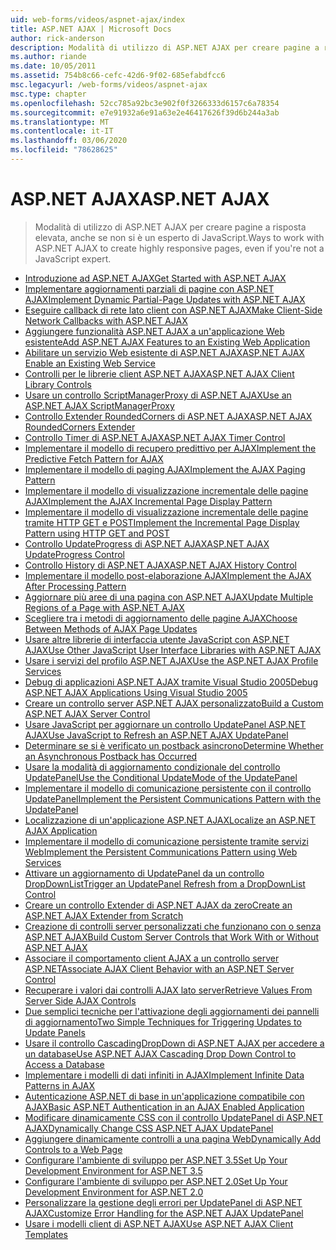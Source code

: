 ```yaml
---
uid: web-forms/videos/aspnet-ajax/index
title: ASP.NET AJAX | Microsoft Docs
author: rick-anderson
description: Modalità di utilizzo di ASP.NET AJAX per creare pagine a risposta elevata, anche se non si è un esperto di JavaScript.
ms.author: riande
ms.date: 10/05/2011
ms.assetid: 754b8c66-cefc-42d6-9f02-685efabdfcc6
msc.legacyurl: /web-forms/videos/aspnet-ajax
msc.type: chapter
ms.openlocfilehash: 52cc785a92bc3e902f0f3266333d6157c6a78354
ms.sourcegitcommit: e7e91932a6e91a63e2e46417626f39d6b244a3ab
ms.translationtype: MT
ms.contentlocale: it-IT
ms.lasthandoff: 03/06/2020
ms.locfileid: "78628625"
---
```

# <a name="aspnet-ajax"></a><span data-ttu-id="f13bc-103">ASP.NET AJAX</span><span class="sxs-lookup"><span data-stu-id="f13bc-103">ASP.NET AJAX</span></span>

> <span data-ttu-id="f13bc-104">Modalità di utilizzo di ASP.NET AJAX per creare pagine a risposta elevata, anche se non si è un esperto di JavaScript.</span><span class="sxs-lookup"><span data-stu-id="f13bc-104">Ways to work with ASP.NET AJAX to create highly responsive pages, even if you're not a JavaScript expert.</span></span>

- [<span data-ttu-id="f13bc-105">Introduzione ad ASP.NET AJAX</span><span class="sxs-lookup"><span data-stu-id="f13bc-105">Get Started with ASP.NET AJAX</span></span>](how-do-i-get-started-with-aspnet-ajax.md)
- [<span data-ttu-id="f13bc-106">Implementare aggiornamenti parziali di pagine con ASP.NET AJAX</span><span class="sxs-lookup"><span data-stu-id="f13bc-106">Implement Dynamic Partial-Page Updates with ASP.NET AJAX</span></span>](how-do-i-implement-dynamic-partial-page-updates-with-aspnet-ajax.md)
- [<span data-ttu-id="f13bc-107">Eseguire callback di rete lato client con ASP.NET AJAX</span><span class="sxs-lookup"><span data-stu-id="f13bc-107">Make Client-Side Network Callbacks with ASP.NET AJAX</span></span>](how-do-i-make-client-side-network-callbacks-with-aspnet-ajax.md)
- [<span data-ttu-id="f13bc-108">Aggiungere funzionalità ASP.NET AJAX a un'applicazione Web esistente</span><span class="sxs-lookup"><span data-stu-id="f13bc-108">Add ASP.NET AJAX Features to an Existing Web Application</span></span>](how-do-i-add-aspnet-ajax-features-to-an-existing-web-application.md)
- [<span data-ttu-id="f13bc-109">Abilitare un servizio Web esistente di ASP.NET AJAX</span><span class="sxs-lookup"><span data-stu-id="f13bc-109">ASP.NET AJAX Enable an Existing Web Service</span></span>](how-do-i-aspnet-ajax-enable-an-existing-web-service.md)
- [<span data-ttu-id="f13bc-110">Controlli per le librerie client ASP.NET AJAX</span><span class="sxs-lookup"><span data-stu-id="f13bc-110">ASP.NET AJAX Client Library Controls</span></span>](how-do-i-use-the-aspnet-ajax-client-library-controls.md)
- [<span data-ttu-id="f13bc-111">Usare un controllo ScriptManagerProxy di ASP.NET AJAX</span><span class="sxs-lookup"><span data-stu-id="f13bc-111">Use an ASP.NET AJAX ScriptManagerProxy</span></span>](how-do-i-use-an-aspnet-ajax-scriptmanagerproxy.md)
- [<span data-ttu-id="f13bc-112">Controllo Extender RoundedCorners di ASP.NET AJAX</span><span class="sxs-lookup"><span data-stu-id="f13bc-112">ASP.NET AJAX RoundedCorners Extender</span></span>](how-do-i-use-the-aspnet-ajax-roundedcorners-extender.md)
- [<span data-ttu-id="f13bc-113">Controllo Timer di ASP.NET AJAX</span><span class="sxs-lookup"><span data-stu-id="f13bc-113">ASP.NET AJAX Timer Control</span></span>](how-do-i-use-the-aspnet-ajax-timer-control.md)
- [<span data-ttu-id="f13bc-114">Implementare il modello di recupero predittivo per AJAX</span><span class="sxs-lookup"><span data-stu-id="f13bc-114">Implement the Predictive Fetch Pattern for AJAX</span></span>](how-do-i-implement-the-predictive-fetch-pattern-for-ajax.md)
- [<span data-ttu-id="f13bc-115">Implementare il modello di paging AJAX</span><span class="sxs-lookup"><span data-stu-id="f13bc-115">Implement the AJAX Paging Pattern</span></span>](how-do-i-implement-the-ajax-paging-pattern.md)
- [<span data-ttu-id="f13bc-116">Implementare il modello di visualizzazione incrementale delle pagine AJAX</span><span class="sxs-lookup"><span data-stu-id="f13bc-116">Implement the AJAX Incremental Page Display Pattern</span></span>](how-do-i-implement-the-ajax-incremental-page-display-pattern.md)
- [<span data-ttu-id="f13bc-117">Implementare il modello di visualizzazione incrementale delle pagine tramite HTTP GET e POST</span><span class="sxs-lookup"><span data-stu-id="f13bc-117">Implement the Incremental Page Display Pattern using HTTP GET and POST</span></span>](how-do-i-implement-the-incremental-page-display-pattern-using-http-get-and-post.md)
- [<span data-ttu-id="f13bc-118">Controllo UpdateProgress di ASP.NET AJAX</span><span class="sxs-lookup"><span data-stu-id="f13bc-118">ASP.NET AJAX UpdateProgress Control</span></span>](how-do-i-use-the-aspnet-ajax-updateprogress-control.md)
- [<span data-ttu-id="f13bc-119">Controllo History di ASP.NET AJAX</span><span class="sxs-lookup"><span data-stu-id="f13bc-119">ASP.NET AJAX History Control</span></span>](how-do-i-use-the-aspnet-ajax-history-control.md)
- [<span data-ttu-id="f13bc-120">Implementare il modello post-elaborazione AJAX</span><span class="sxs-lookup"><span data-stu-id="f13bc-120">Implement the AJAX After Processing Pattern</span></span>](how-do-i-implement-the-ajax-after-processing-pattern.md)
- [<span data-ttu-id="f13bc-121">Aggiornare più aree di una pagina con ASP.NET AJAX</span><span class="sxs-lookup"><span data-stu-id="f13bc-121">Update Multiple Regions of a Page with ASP.NET AJAX</span></span>](how-do-i-update-multiple-regions-of-a-page-with-aspnet-ajax.md)
- [<span data-ttu-id="f13bc-122">Scegliere tra i metodi di aggiornamento delle pagine AJAX</span><span class="sxs-lookup"><span data-stu-id="f13bc-122">Choose Between Methods of AJAX Page Updates</span></span>](how-do-i-choose-between-methods-of-ajax-page-updates.md)
- [<span data-ttu-id="f13bc-123">Usare altre librerie di interfaccia utente JavaScript con ASP.NET AJAX</span><span class="sxs-lookup"><span data-stu-id="f13bc-123">Use Other JavaScript User Interface Libraries with ASP.NET AJAX</span></span>](how-do-i-use-other-javascript-user-interface-libraries-with-aspnet-ajax.md)
- [<span data-ttu-id="f13bc-124">Usare i servizi del profilo ASP.NET AJAX</span><span class="sxs-lookup"><span data-stu-id="f13bc-124">Use the ASP.NET AJAX Profile Services</span></span>](how-do-i-use-the-aspnet-ajax-profile-services.md)
- [<span data-ttu-id="f13bc-125">Debug di applicazioni ASP.NET AJAX tramite Visual Studio 2005</span><span class="sxs-lookup"><span data-stu-id="f13bc-125">Debug ASP.NET AJAX Applications Using Visual Studio 2005</span></span>](how-do-i-debug-aspnet-ajax-applications-using-visual-studio-2005.md)
- [<span data-ttu-id="f13bc-126">Creare un controllo server ASP.NET AJAX personalizzato</span><span class="sxs-lookup"><span data-stu-id="f13bc-126">Build a Custom ASP.NET AJAX Server Control</span></span>](how-do-i-build-a-custom-aspnet-ajax-server-control.md)
- [<span data-ttu-id="f13bc-127">Usare JavaScript per aggiornare un controllo UpdatePanel ASP.NET AJAX</span><span class="sxs-lookup"><span data-stu-id="f13bc-127">Use JavaScript to Refresh an ASP.NET AJAX UpdatePanel</span></span>](how-do-i-use-javascript-to-refresh-an-aspnet-ajax-updatepanel.md)
- [<span data-ttu-id="f13bc-128">Determinare se si è verificato un postback asincrono</span><span class="sxs-lookup"><span data-stu-id="f13bc-128">Determine Whether an Asynchronous Postback has Occurred</span></span>](how-do-i-determine-whether-an-asynchronous-postback-has-occurred.md)
- [<span data-ttu-id="f13bc-129">Usare la modalità di aggiornamento condizionale del controllo UpdatePanel</span><span class="sxs-lookup"><span data-stu-id="f13bc-129">Use the Conditional UpdateMode of the UpdatePanel</span></span>](how-do-i-use-the-conditional-updatemode-of-the-updatepanel.md)
- [<span data-ttu-id="f13bc-130">Implementare il modello di comunicazione persistente con il controllo UpdatePanel</span><span class="sxs-lookup"><span data-stu-id="f13bc-130">Implement the Persistent Communications Pattern with the UpdatePanel</span></span>](how-do-i-implement-the-persistent-communications-pattern-with-the-updatepanel.md)
- [<span data-ttu-id="f13bc-131">Localizzazione di un'applicazione ASP.NET AJAX</span><span class="sxs-lookup"><span data-stu-id="f13bc-131">Localize an ASP.NET AJAX Application</span></span>](how-do-i-localize-an-aspnet-ajax-application.md)
- [<span data-ttu-id="f13bc-132">Implementare il modello di comunicazione persistente tramite servizi Web</span><span class="sxs-lookup"><span data-stu-id="f13bc-132">Implement the Persistent Communications Pattern using Web Services</span></span>](how-do-i-implement-the-persistent-communications-pattern-using-web-services.md)
- [<span data-ttu-id="f13bc-133">Attivare un aggiornamento di UpdatePanel da un controllo DropDownList</span><span class="sxs-lookup"><span data-stu-id="f13bc-133">Trigger an UpdatePanel Refresh from a DropDownList Control</span></span>](how-do-i-trigger-an-updatepanel-refresh-from-a-dropdownlist-control.md)
- [<span data-ttu-id="f13bc-134">Creare un controllo Extender di ASP.NET AJAX da zero</span><span class="sxs-lookup"><span data-stu-id="f13bc-134">Create an ASP.NET AJAX Extender from Scratch</span></span>](how-do-i-create-an-aspnet-ajax-extender-from-scratch.md)
- [<span data-ttu-id="f13bc-135">Creazione di controlli server personalizzati che funzionano con o senza ASP.NET AJAX</span><span class="sxs-lookup"><span data-stu-id="f13bc-135">Build Custom Server Controls that Work With or Without ASP.NET AJAX</span></span>](how-do-i-build-custom-server-controls-that-work-with-or-without-aspnet-ajax.md)
- [<span data-ttu-id="f13bc-136">Associare il comportamento client AJAX a un controllo server ASP.NET</span><span class="sxs-lookup"><span data-stu-id="f13bc-136">Associate AJAX Client Behavior with an ASP.NET Server Control</span></span>](how-do-i-associate-ajax-client-behavior-with-an-aspnet-server-control.md)
- [<span data-ttu-id="f13bc-137">Recuperare i valori dai controlli AJAX lato server</span><span class="sxs-lookup"><span data-stu-id="f13bc-137">Retrieve Values From Server Side AJAX Controls</span></span>](how-do-i-retrieve-values-from-server-side-ajax-controls.md)
- [<span data-ttu-id="f13bc-138">Due semplici tecniche per l'attivazione degli aggiornamenti dei pannelli di aggiornamento</span><span class="sxs-lookup"><span data-stu-id="f13bc-138">Two Simple Techniques for Triggering Updates to Update Panels</span></span>](two-simple-techniques-for-triggering-updates-to-update-panels.md)
- [<span data-ttu-id="f13bc-139">Usare il controllo CascadingDropDown di ASP.NET AJAX per accedere a un database</span><span class="sxs-lookup"><span data-stu-id="f13bc-139">Use ASP.NET AJAX Cascading Drop Down Control to Access a Database</span></span>](use-aspnet-ajax-cascading-drop-down-control-to-access-a-database.md)
- [<span data-ttu-id="f13bc-140">Implementare i modelli di dati infiniti in AJAX</span><span class="sxs-lookup"><span data-stu-id="f13bc-140">Implement Infinite Data Patterns in AJAX</span></span>](implement-infinite-data-patterns-in-ajax.md)
- [<span data-ttu-id="f13bc-141">Autenticazione ASP.NET di base in un'applicazione compatibile con AJAX</span><span class="sxs-lookup"><span data-stu-id="f13bc-141">Basic ASP.NET Authentication in an AJAX Enabled Application</span></span>](basic-aspnet-authentication-in-an-ajax-enabled-application.md)
- [<span data-ttu-id="f13bc-142">Modificare dinamicamente CSS con il controllo UpdatePanel di ASP.NET AJAX</span><span class="sxs-lookup"><span data-stu-id="f13bc-142">Dynamically Change CSS ASP.NET AJAX UpdatePanel</span></span>](how-to-dynamically-change-css-using-the-aspnet-ajax-updatepanel.md)
- [<span data-ttu-id="f13bc-143">Aggiungere dinamicamente controlli a una pagina Web</span><span class="sxs-lookup"><span data-stu-id="f13bc-143">Dynamically Add Controls to a Web Page</span></span>](how-to-dynamically-add-controls-to-a-web-page.md)
- [<span data-ttu-id="f13bc-144">Configurare l'ambiente di sviluppo per ASP.NET 3.5</span><span class="sxs-lookup"><span data-stu-id="f13bc-144">Set Up Your Development Environment for ASP.NET 3.5</span></span>](set-up-your-development-environment-for-aspnet-35.md)
- [<span data-ttu-id="f13bc-145">Configurare l'ambiente di sviluppo per ASP.NET 2.0</span><span class="sxs-lookup"><span data-stu-id="f13bc-145">Set Up Your Development Environment for ASP.NET 2.0</span></span>](set-up-your-development-environment-for-aspnet-20.md)
- [<span data-ttu-id="f13bc-146">Personalizzare la gestione degli errori per UpdatePanel di ASP.NET AJAX</span><span class="sxs-lookup"><span data-stu-id="f13bc-146">Customize Error Handling for the ASP.NET AJAX UpdatePanel</span></span>](how-do-i-customize-error-handling-for-the-aspnet-ajax-updatepanel.md)
- [<span data-ttu-id="f13bc-147">Usare i modelli client di ASP.NET AJAX</span><span class="sxs-lookup"><span data-stu-id="f13bc-147">Use ASP.NET AJAX Client Templates</span></span>](how-do-i-use-aspnet-ajax-client-templates.md)
